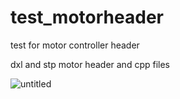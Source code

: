 # test_motorheader

test for motor controller header

dxl and stp motor header and cpp files


![untitled](https://user-images.githubusercontent.com/82855221/157190681-7df30dc0-1388-458a-a728-bdfaf0d6ee59.jpg)

